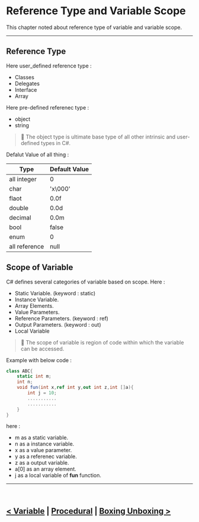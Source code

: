 Reference Type and Variable Scope
================================
This chapter noted about reference type of variable and variable scope.

<hr />

## Reference Type
Here user_defined reference type : 
- Classes
- Delegates
- Interface
- Array
  
Here pre-defined referenec type : 
- object
- string

> 🔴 The object type is ultimate base type of all other intrinsic and user-defined types in C#.

Defalut Value of all thing : 

| Type   | Default Value                             |
|--------|-------------------------------------------|
| all integer| 0                                     |
| char   | 'x\000'                                   |
| flaot  | 0.0f                                      |
| double | 0.0d                                      |
| decimal| 0.0m                                      |
| bool   | false                                     |
| enum   | 0                                         |
| all reference | null                               |

## Scope of Variable
C# defines several categories of variable based on scope. Here : 

- Static Variable. (keyword : static)
- Instance Variable.
- Array Elements.
- Value Parameters.
- Reference Parameters. (keyword : ref)
- Output Parameters. (keyword : out)
- Local Variable

> 🔴 The scope of variable is region of code within which the variable can be accessed.

Example with below code :
```cs
class ABC{
    static int m;
    int n;
    void fun(int x,ref int y,out int z,int []a){
        int j = 10;
        ...........
        ...........
    }
}
```

here : 
- m as a static variable.
- n as a instance variable.
- x as a value parameter.
- y as a referenec variable.
- z as a output variable.
- a[0] as an array element.
- j as a local variable of **fun** function.

<hr />
<br />

[< Variable](./../07.variable/variable.md) | [Procedural](./../section_01.md) | [ Boxing Unboxing >](./../09.boxing_unboxing/boxing_unboxing.md)
---------